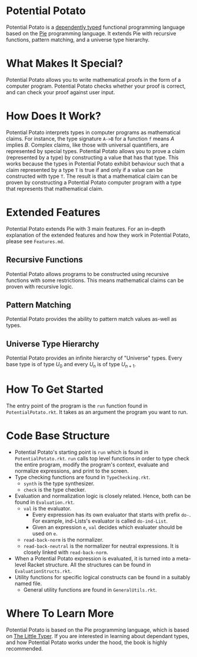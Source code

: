 # Potential Potato
Potential Potato is a [dependently typed](https://en.wikipedia.org/wiki/Dependent_type) functional programming language based on the
[Pie](https://github.com/the-little-typer/pie) programming language. It extends Pie with recursive functions, pattern matching, and a universe type hierarchy.

# What Makes It Special?
Potential Potato allows you to write mathematical proofs in the form of a computer program. Potential Potato checks whether your proof is correct, 
and can check your proof against user input.

# How Does It Work?
Potential Potato interprets types in computer programs as mathematical claims. For instance, the type signature `A->B` for a function `f` means $A$ implies $B$. 
Complex claims, like those with universal quantifiers, are represented by special types. Potential Potato allows you to prove a claim (represented by a type)
by constructing a value that has that type. This works because the types in Potential Potato exhibit behaviour such that a claim represented by a
type `T` is true if and only if a value can be constructed with type `T`. The result is that a mathematical claim can be proven by constructing
a Potential Potato computer program with a type that represents that mathematical claim.

# Extended Features
Potential Potato extends Pie with 3 main features. For an in-depth explanation of the extended features and how they work in Potential Potato, please see `Features.md`.
## Recursive Functions
Potential Potato allows programs to be constructed using recursive functions with some restrictions. 
This means mathematical claims can be proven with recursive logic.
## Pattern Matching
Potential Potato provides the ability to pattern match values as-well as types.
## Universe Type Hierarchy
Potential Potato provides an infinite hierarchy of "Universe" types. Every base type is of type $U_0$ and every $U_n$ is of type $U_{n+1}$.

# How To Get Started
The entry point of the program is the `run` function found in `PotentialPotato.rkt`. It takes as an argument the program you want to run.

# Code Base Structure
- Potential Potato's starting point is `run` which is found in `PotentialPotato.rkt`. `run` calls top level functions in order to type check the entire program, modify the program's context, evaluate and normalize expressions, and print to the screen.
- Type checking functions are found in `TypeChecking.rkt`. 
  - `synth` is the type synthesizer.
  - `check` is the type checker.
- Evaluation and normalization logic is closely related. Hence, both can be found in `Evaluation.rkt`.
  - `val` is the evaluator. 
    - Every expression has its own evaluator that starts with prefix `do-`. For example, ind-Lists's evaluator is called `do-ind-List`. 
    - Given an expression `e`, `val` decides which evaluater should be used on `e`.
  - `read-back-norm` is the normalizer.
  - `read-back-neutral` is the normalizer for neutral expressions. It is closely linked with `read-back-norm`.
- When a Potential Potato expression is evaluated, it is turned into a  meta-level Racket structure. All the structures can be found in `EvaluationStructs.rkt`.
- Utility functions for specific logical constructs can be found in a suitably named file.
  - General utility functions are found in `GeneralUtils.rkt`.

# Where To Learn More
Potential Potato is based on the Pie programming language, which is based on [The Little Typer](https://mitpress.mit.edu/9780262536431/the-little-typer/). If you are interested in learning about
dependant types, and how Potential Potato works under the hood, the book is highly recommended.
